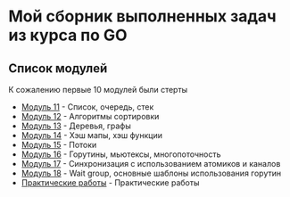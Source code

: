 # Мой сборник выполненных задач из курса по GO
## Список модулей
К сожалению первые 10 модулей были стерты
- [Модуль 11](module11) - Список, очередь, стек
- [Модуль 12](module12) - Алгоритмы сортировки
- [Модуль 13](module13) - Деревья, графы
- [Модуль 14](module14) - Хэш мапы, хэш функции
- [Модуль 15](module15) - Потоки
- [Модуль 16](module16) - Горутины, мьютексы, многопоточность
- [Модуль 17](module17) - Синхронизация с использованием атомиков и каналов
- [Модуль 18](module18) - Wait group, основные шаблоны использования горутин
- [Практические работы](practice) - Практические работы